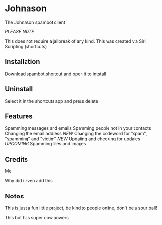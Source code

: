 # Johnason

The Johnason spambot client

*PLEASE NOTE*

This does not require a jailbreak of any kind. This was created via Siri Scripting (shortcuts)


Installation
------------------------------
Download spambot.shortcut and open it to intstall


Uninstall
------------------------------
Select it in the shortcuts app and press delete


Features
------------------------------
Spamming messages and emails
Spamming people not in your contacts
Changing the email address
*NEW* Changing the codeword for "spam", "spamming" and "victim"
*NEW* Updating and checking for updates
*UPCOMING* Spamming files and images


Credits
------------------------------
Me

Why did i even add this

Notes
------------------------------
This is just a fun little project, be kind to people online, don't be a sour ball!

This bot has super cow powers
